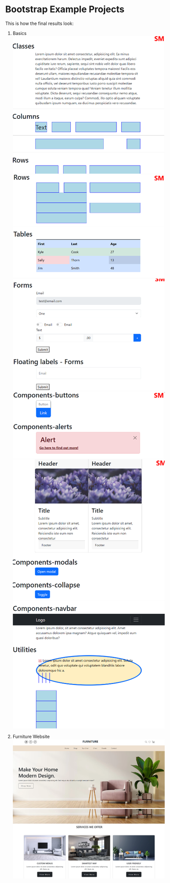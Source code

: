 # Bootstrap Example Projects

This is how the final results look:

1. Basics  
   ![Preview](./preview/classes.png)
   ![Preview](./preview/rows.png)
   ![Preview](./preview/forms.png)
   ![Preview](./preview/components.png)
   ![Preview](./preview/cards.png)
   ![Preview](./preview/navbar.png)

2. Furniture Website
   ![Preview](./preview/furnitureWebsite1.png)
   ![Preview](./preview/furnitureWebsite2.png)
